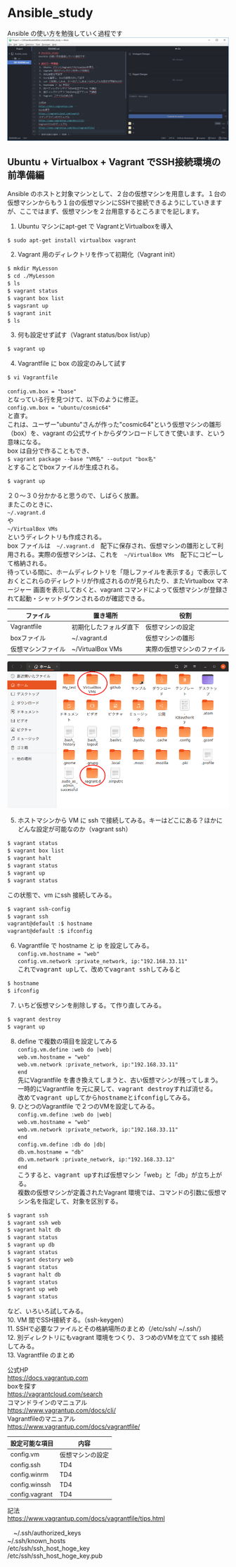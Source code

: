 # Ansible_study
Ansible の使い方を勉強していく過程です
<img src="images/atom.jpg">

## Ubuntu + Virtualbox + Vagrant でSSH接続環境の前準備編
Ansible のホストと対象マシンとして、２台の仮想マシンを用意します。１台の仮想マシンからもう１台の仮想マシンにSSHで接続できるようにしていきますが、ここではまず、仮想マシンを２台用意するところまでを記します。
1. Ubuntu マシンにapt-get で VagrantとVirtualboxを導入  
```sh
$ sudo apt-get install virtualbox vagrant
```
2. Vagrant 用のディレクトリを作って初期化（Vagrant init）  
```sh
$ mkdir MyLesson
$ cd ./MyLesson
$ ls
$ vagrant status
$ vagrant box list
$ vagsrant up
$ vagrant init
$ ls
```
3. 何も設定せず試す（Vagrant status/box list/up）  
```sh
$ vagrant up
```
4. Vagrantfile に box の設定のみして試す  
```sh
$ vi Vagrantfile
```  
`config.vm.box = "base"`  
となっている行を見つけて、以下のように修正。  
`config.vm.box = "ubuntu/cosmic64"`  
と直す。  
これは、ユーザー"ubuntu"さんが作った"cosmic64"という仮想マシンの雛形（box）を、vagrant の公式サイトからダウンロードしてきて使います、という意味になる。  
box は自分で作ることもでき、  
`$ vagrant package --base "VM名" --output "box名"`  
とすることでboxファイルが生成される。
```sh
$ vagrant up
```  
２０〜３０分かかると思うので、しばらく放置。  
またこのときに、  
`~/.vagrant.d`  
や  
`~/VirtualBox VMs`  
というディレクトリも作成される。  
box ファイルは　`~/.vagrant.d`　配下に保存され、仮想マシンの雛形として利用される。実際の仮想マシンは、これを　`~/VirtualBox VMs`　配下にコピーして格納される。  
待っている間に、ホームディレクトリを「隠しファイルを表示する」で表示しておくとこれらのディレクトリが作成されるのが見られたり、またVirtualbox マネージャー 画面を表示しておくと、vagrant コマンドによって仮想マシンが登録されて起動・シャットダウンされるのが確認できる。  

ファイル|置き場所|役割  
--|--|--  
Vagrantfile|初期化したフォルダ直下|仮想マシンの設定  
boxファイル|~/.vagrant.d|仮想マシンの雛形  
仮想マシンファイル|~/VirtualBox VMs|実際の仮想マシンのファイル  

![vagrant_init](images/vagrant_init.png)

5. ホストマシンから VM に ssh で接続してみる。キーはどこにある？ほかにどんな設定が可能なのか（vagrant ssh）  
```sh
$ vagrant status
$ vagrant box list  
$ vagrant halt
$ vagrant status
$ vagrant up
$ vagrant status
```  
この状態で、vm にssh 接続してみる。  
```sh  
$ vagrant ssh-config  
$ vagrant ssh  
vagrant@default :$ hostname  
vagrant@default :$ ifconfig
```  
6. Vagrantfile で hostname と ip を設定してみる。  
`config.vm.hostname = "web"`  
`config.vm.network :private_network, ip:"192.168.33.11"`  
これで<kbd>vagrant up</kbd>して、改めて<kbd>vagrant ssh</kbd>してみると  
```sh
$ hostname  
$ ifconfig  
```  
7. いちど仮想マシンを削除しする。て作り直してみる。  
```sh  
$ vagrant destroy  
$ vagrant up  
```  
8. define で複数の項目を設定してみる  
`config.vm.define :web do |web|`  
`web.vm.hostname = "web"`  
`web.vm.network :private_network, ip:"192.168.33.11"`  
`end`  
先にVagrantfile を書き換えてしまうと、古い仮想マシンが残ってしまう。  
一時的にVagrantfile を元に戻して、<kbd>vagrant destroy</kbd>すれば消せる。  
改めて<kbd>vagrant up</kbd>してから<kbd>hostname</kbd>と<kbd>ifconfig</kbd>してみる。  
9. ひとつのVagrantfile で２つのVMを設定してみる。  
`config.vm.define :web do |web|`  
`web.vm.hostname = "web"`  
`web.vm.network :private_network, ip:"192.168.33.11"`  
`end`  
`config.vm.define :db do |db|`  
`db.vm.hostname = "db"`  
`db.vm.network :private_network, ip:"192.168.33.12"`  
`end`  
こうすると、<kbd>vagrant up</kbd>すれば仮想マシン「web」と「db」が立ち上がる。  
複数の仮想マシンが定義されたVagrant 環境では、コマンドの引数に仮想マシン名を指定して、対象を区別する。  
```sh  
$ vagrant ssh  
$ vagrant ssh web  
$ vagrant halt db  
$ vagrant status  
$ vagrant up db  
$ vagrant status  
$ vagrant destory web  
$ vagrant status  
$ vagrant halt db  
$ vagrant status  
$ vagrant up web  
$ vagrant status  
```  
など、いろいろ試してみる。  
10. VM 間でSSH接続する。（ssh-keygen）  
11. SSHで必要なファイルとその格納場所のまとめ（/etc/ssh/ ~/.ssh/）  
12.  別ディレクトリにもvagrant 環境をつくり、３つめのVMを立てて ssh 接続してみる。  
13. Vagrantfile のまとめ  

公式HP  
https://docs.vagrantup.com  
boxを探す  
https://vagrantcloud.com/search  
コマンドラインのマニュアル  
https://www.vagrantup.com/docs/cli/  
Vagrantfileのマニュアル  
https://www.vagrantup.com/docs/vagrantfile/  

 設定可能な項目 | 内容
----|----
 config.vm | 仮想マシンの設定
 config.ssh | TD4
 config.winrm | TD4
 config.winssh | TD4
 config.vagrant | TD4

記法  
https://www.vagrantup.com/docs/vagrantfile/tips.html  

　~/.ssh/authorized_keys  
 ~/.ssh/known_hosts  
 /etc/ssh/ssh_host_hoge_key  
 /etc/ssh/ssh_host_hoge_key.pub  
